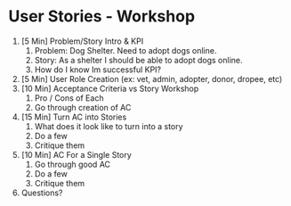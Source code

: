 # User Stories - Workshop

1. [5 Min] Problem/Story Intro & KPI
   1. Problem: Dog Shelter.  Need to adopt dogs online.
   2. Story: As a shelter I should be able to adopt dogs online.
   3. How do I know Im successful KPI?
2. [5 Min] User Role Creation (ex: vet, admin, adopter, donor, dropee, etc)
3. [10 Min] Acceptance Criteria vs Story Workshop
   1. Pro / Cons of Each
   2. Go through creation of AC
4. [15 Min] Turn AC into Stories
   1. What does it look like to turn into a story
   2. Do a few
   3. Critique them
5. [10 Min] AC For a Single Story
   1. Go through good AC 
   2. Do a few
   3. Critique them
6. Questions?